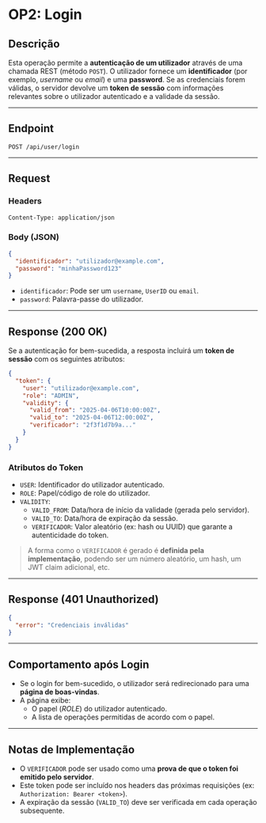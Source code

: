 # OP2: Login

## Descrição

Esta operação permite a **autenticação de um utilizador** através de uma chamada REST (método `POST`). O utilizador fornece um **identificador** (por exemplo, *username* ou *email*) e uma **password**. Se as credenciais forem válidas, o servidor devolve um **token de sessão** com informações relevantes sobre o utilizador autenticado e a validade da sessão.

---

## Endpoint

```
POST /api/user/login
```

---

## Request

### Headers

```http
Content-Type: application/json
```

### Body (JSON)

```json
{
  "identificador": "utilizador@example.com",
  "password": "minhaPassword123"
}
```

- `identificador`: Pode ser um `username`, `UserID` ou `email`.
- `password`: Palavra-passe do utilizador.

---

## Response (200 OK)

Se a autenticação for bem-sucedida, a resposta incluirá um **token de sessão** com os seguintes atributos:

```json
{
  "token": {
    "user": "utilizador@example.com",
    "role": "ADMIN",
    "validity": {
      "valid_from": "2025-04-06T10:00:00Z",
      "valid_to": "2025-04-06T12:00:00Z",
      "verificador": "2f3f1d7b9a..."
    }
  }
}
```

### Atributos do Token

- `USER`: Identificador do utilizador autenticado.
- `ROLE`: Papel/código de role do utilizador.
- `VALIDITY`:
    - `VALID_FROM`: Data/hora de início da validade (gerada pelo servidor).
    - `VALID_TO`: Data/hora de expiração da sessão.
    - `VERIFICADOR`: Valor aleatório (ex: hash ou UUID) que garante a autenticidade do token.

> A forma como o `VERIFICADOR` é gerado é **definida pela implementação**, podendo ser um número aleatório, um hash, um JWT claim adicional, etc.

---

## Response (401 Unauthorized)

```json
{
  "error": "Credenciais inválidas"
}
```

---

## Comportamento após Login

- Se o login for bem-sucedido, o utilizador será redirecionado para uma **página de boas-vindas**.
- A página exibe:
    - O papel (*ROLE*) do utilizador autenticado.
    - A lista de operações permitidas de acordo com o papel.

---

## Notas de Implementação

- O `VERIFICADOR` pode ser usado como uma **prova de que o token foi emitido pelo servidor**.
- Este token pode ser incluído nos headers das próximas requisições (ex: `Authorization: Bearer <token>`).
- A expiração da sessão (`VALID_TO`) deve ser verificada em cada operação subsequente.

